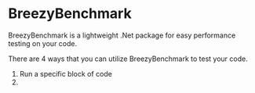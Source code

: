 # BreezyBenchmark

BreezyBenchmark is a lightweight .Net package for easy performance testing on your code.

There are 4 ways that you can utilize BreezyBenchmark to test your code.

1. Run a specific block of code 
2. 
